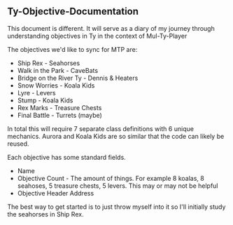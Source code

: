 ## Ty-Objective-Documentation

This document is different. It will serve as a diary of my journey through understanding objectives in Ty in the context of Mul-Ty-Player

The objectives we'd like to sync for MTP are:

* Ship Rex - Seahorses
* Walk in the Park - CaveBats
* Bridge on the River Ty - Dennis & Heaters
* Snow Worries - Koala Kids
* Lyre - Levers
* Stump - Koala Kids
* Rex Marks - Treasure Chests
* Final Battle - Turrets (maybe)

In total this will require 7 separate class definitions with 6 unique mechanics.
Aurora and Koala Kids are so similar that the code can likely be reused.

Each objective has some standard fields.
* Name
* Objective Count - The amount of things. For example 8 koalas, 8 seahoses, 5 treasure chests, 5 levers. This may or may not be helpful
* Objective Header Address

The best way to get started is to just throw myself into it so I'll initially study the seahorses in Ship Rex.


